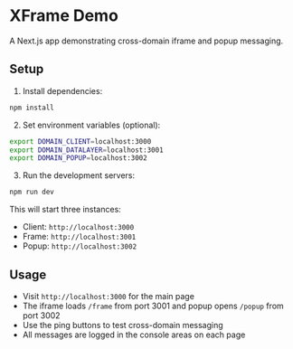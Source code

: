 # XFrame Demo

A Next.js app demonstrating cross-domain iframe and popup messaging.

## Setup

1. Install dependencies:
```bash
npm install
```

2. Set environment variables (optional):
```bash
export DOMAIN_CLIENT=localhost:3000
export DOMAIN_DATALAYER=localhost:3001  
export DOMAIN_POPUP=localhost:3002
```

3. Run the development servers:
```bash
npm run dev
```

This will start three instances:
- Client: `http://localhost:3000`
- Frame: `http://localhost:3001` 
- Popup: `http://localhost:3002`

## Usage

- Visit `http://localhost:3000` for the main page
- The iframe loads `/frame` from port 3001 and popup opens `/popup` from port 3002
- Use the ping buttons to test cross-domain messaging
- All messages are logged in the console areas on each page
